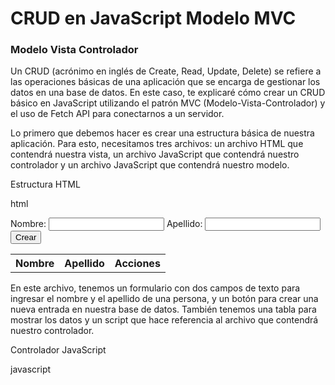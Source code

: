 # CRUD en JavaScript Modelo MVC
### Modelo Vista Controlador

Un CRUD (acrónimo en inglés de Create, Read, Update, Delete) se refiere a las operaciones básicas de una aplicación que se encarga de gestionar los datos en una base de datos. En este caso, te explicaré cómo crear un CRUD básico en JavaScript utilizando el patrón MVC (Modelo-Vista-Controlador) y el uso de Fetch API para conectarnos a un servidor.

Lo primero que debemos hacer es crear una estructura básica de nuestra aplicación. Para esto, necesitamos tres archivos: un archivo HTML que contendrá nuestra vista, un archivo JavaScript que contendrá nuestro controlador y un archivo JavaScript que contendrá nuestro modelo.

Estructura HTML

html
<!DOCTYPE html>
<html>
<head>
	<title>CRUD en JavaScript</title>
</head>
<body>
	<form>
		<label>Nombre:</label>
		<input type="text" id="nombre">
		<label>Apellido:</label>
		<input type="text" id="apellido">
		<button type="button" onclick="crear()">Crear</button>
	</form>
	<table id="tabla">
		<tr>
			<th>Nombre</th>
			<th>Apellido</th>
			<th>Acciones</th>
		</tr>
	</table>
	<script src="controlador.js"></script>
</body>
</html>

En este archivo, tenemos un formulario con dos campos de texto para ingresar el nombre y el apellido de una persona, y un botón para crear una nueva entrada en nuestra base de datos. También tenemos una tabla para mostrar los datos y un script que hace referencia al archivo que contendrá nuestro controlador.

Controlador JavaScript

javascript
<script>
function crear() {
	var nombre = document.getElementById("nombre").value;
	var apellido = document.getElementById("apellido").value;
	var data = { nombre: nombre, apellido: apellido };
	fetch("/crear", {
		method: "POST",
		body: JSON.stringify(data),
		headers: { "Content-Type": "application/json" }
	})
	.then(function(response) {
		if (response.ok) {
			actualizarTabla();
			document.getElementById("nombre").value = "";
			document.getElementById("apellido").value = "";
		}
	})
	.catch(function(error) {
		console.log(error);
	});
}
</script>

<script>
function actualizarTabla() {
	fetch("/leer")
	.then(function(response) {
		if (response.ok) {
			return response.json();
		}
	})
	.then(function(data) {
		var tabla = document.getElementById("tabla");
		tabla.innerHTML = "<tr><th>Nombre</th><th>Apellido</th><th>Acciones</th></tr>";
		data.forEach(function(item) {
			var row = tabla.insertRow();
			var nombreCell = row.insertCell(0);
			var apellidoCell = row.insertCell(1);
			var accionesCell = row.insertCell(2);
			nombreCell.innerHTML = item.nombre;
			apellidoCell.innerHTML = item.apellido;
			accionesCell.innerHTML = "<button type='button' onclick='editar(" + item.id + ")'>Editar</button> <button type='button' onclick='eliminar(" + item.id + ")'>Eliminar</button>";
		});
	})
	.catch(function(error) {
		console.log(error);
	});
}

function editar(id) {
	fetch("/leer/" + id)
	.then(function(response) {
		if (response.ok) {
			return response.json();
		}
	})
	.then(function(data) {
		document.getElementById("nombre").value = data.nombre;
		document.getElementById("apellido").value = data.apellido;

</script>